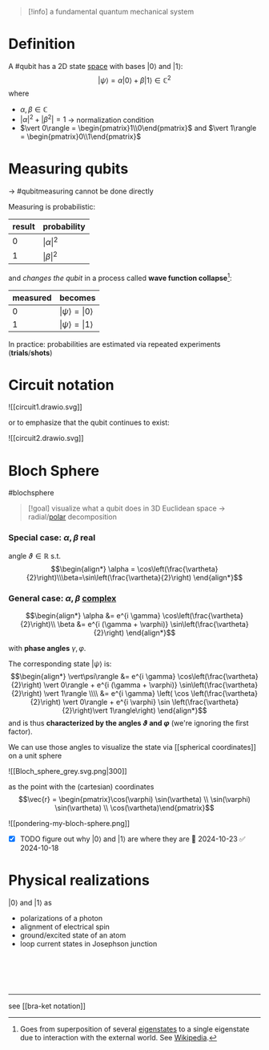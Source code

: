 >[!info] a fundamental quantum mechanical system

# Definition

A #qubit has a 2D state [space](vector%20space.md) with bases $|0\rangle$ and $|1\rangle$: $$|{\psi}\rangle = \alpha |0\rangle + \beta |1\rangle \in\mathbb{C}^{2}$$ 
where
- $\alpha, \beta \in \mathbb{C}$
- $|\alpha|^{2} + |\beta^{2}| = 1$ -> normalization condition
- $\vert 0\rangle = \begin{pmatrix}1\\0\end{pmatrix}$ and $\vert 1\rangle = \begin{pmatrix}0\\1\end{pmatrix}$

# Measuring qubits
-> #qubitmeasuring cannot be done directly

Measuring is probabilistic:

| result | probability            |
| ------ | ---------------------- |
| $0$    | $\vert\alpha\vert^{2}$ |
| $1$    | $\vert\beta\vert^{2}$  |
and *changes the qubit* in a process called **wave function collapse**[^1]:

| measured | becomes                             |
| -------- | ----------------------------------- |
| $0$      | $\vert\psi\rangle = \vert 0\rangle$ |
| $1$      | $\vert\psi\rangle=\vert 1\rangle$   |

In practice: probabilities are estimated via repeated experiments (**trials**/**shots**)

# Circuit notation

![[circuit1.drawio.svg]]

or to emphasize that the qubit continues to exist:

![[circuit2.drawio.svg]]

# Bloch Sphere
#blochsphere

>[!goal] visualize what a qubit does in 3D Euclidean space -> radial/[polar](polar%20coordinates.md) decomposition

### Special case: $\alpha, \beta$ real

angle $\vartheta \in \mathbb{R}$ s.t. $$\begin{align*}
\alpha = \cos\left(\frac{\vartheta}{2}\right)\\\beta=\sin\left(\frac{\vartheta}{2}\right)
\end{align*}$$
### General case: $\alpha, \beta$ [complex](complex%20numbers.md)

$$\begin{align*}
\alpha &= e^{i \gamma} \cos\left(\frac{\vartheta}{2}\right)\\
\beta &= e^{i (\gamma + \varphi)} \sin\left(\frac{\vartheta}{2}\right)
\end{align*}$$

with **phase angles** $\gamma, \varphi$.

The corresponding state $\vert\psi\rangle$ is: $$\begin{align*}
\vert\psi\rangle &= e^{i \gamma} \cos\left(\frac{\vartheta}{2}\right) \vert 0\rangle + e^{i (\gamma + \varphi)} \sin\left(\frac{\vartheta}{2}\right) \vert 1\rangle \\\\
&= e^{i \gamma} \left( \cos \left(\frac{\vartheta}{2}\right) \vert 0\rangle + e^{i \varphi} \sin \left(\frac{\vartheta}{2}\right)\vert 1\rangle\right)
\end{align*}$$and is thus **characterized by the angles $\vartheta$ and $\varphi$** (we're ignoring the first factor).

We can use those angles to visualize the state via [[spherical coordinates]] on a unit sphere

![[Bloch_sphere_grey.svg.png|300]]

as the point with the (cartesian) coordinates $$\vec{r} = \begin{pmatrix}\cos(\varphi) \sin(\vartheta) \\ \sin(\varphi) \sin(\vartheta) \\ \cos(\vartheta)\end{pmatrix}$$

![[pondering-my-bloch-sphere.png]]


- [x] TODO figure out why $\vert 0\rangle$ and $\vert 1\rangle$ are where they are 📅 2024-10-23 ✅ 2024-10-18

# Physical realizations

$\vert 0\rangle$ and $\vert 1\rangle$ as
- polarizations of a photon
- alignment of electrical spin
- ground/excited state of an atom
- loop current states in Josephson junction
# <br>
----


[^1]:  Goes from superposition of several [eigenstates](https://en.wikipedia.org/wiki/Quantum_state#Eigenstates_and_pure_states) to a single eigenstate due to interaction with the external world. See [Wikipedia](https://en.wikipedia.org/wiki/Wave_function_collapse).

see [[bra-ket notation]]